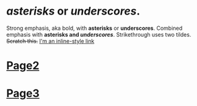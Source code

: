  #  *asterisks* or _underscores_. # 
 Strong emphasis, aka bold, with **asterisks** or __underscores__.
 Combined emphasis with **asterisks and _underscores_**.
Strikethrough uses two tildes. ~~Scratch this.~~
[I'm an inline-style link](https://www.google.com)
# [Page2](page2list.md)
# [Page3](page3image.md)
